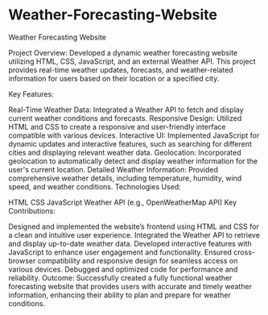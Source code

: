# Weather-Forecasting-Website

Weather Forecasting Website

Project Overview:
Developed a dynamic weather forecasting website utilizing HTML, CSS, JavaScript, and an external Weather API. This project provides real-time weather updates, forecasts, and weather-related information for users based on their location or a specified city.

Key Features:

Real-Time Weather Data: Integrated a Weather API to fetch and display current weather conditions and forecasts.
Responsive Design: Utilized HTML and CSS to create a responsive and user-friendly interface compatible with various devices.
Interactive UI: Implemented JavaScript for dynamic updates and interactive features, such as searching for different cities and displaying relevant weather data.
Geolocation: Incorporated geolocation to automatically detect and display weather information for the user's current location.
Detailed Weather Information: Provided comprehensive weather details, including temperature, humidity, wind speed, and weather conditions.
Technologies Used:

HTML
CSS
JavaScript
Weather API (e.g., OpenWeatherMap API)
Key Contributions:

Designed and implemented the website’s frontend using HTML and CSS for a clean and intuitive user experience.
Integrated the Weather API to retrieve and display up-to-date weather data.
Developed interactive features with JavaScript to enhance user engagement and functionality.
Ensured cross-browser compatibility and responsive design for seamless access on various devices.
Debugged and optimized code for performance and reliability.
Outcome:
Successfully created a fully functional weather forecasting website that provides users with accurate and timely weather information, enhancing their ability to plan and prepare for weather conditions.

